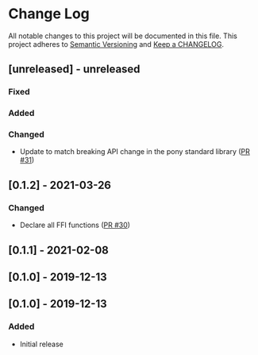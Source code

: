 # Change Log

All notable changes to this project will be documented in this file. This project adheres to [Semantic Versioning](http://semver.org/) and [Keep a CHANGELOG](http://keepachangelog.com/).

## [unreleased] - unreleased

### Fixed


### Added


### Changed

- Update to match breaking API change in the pony standard library ([PR #31](https://github.com/ponylang/appdirs/pull/31))

## [0.1.2] - 2021-03-26

### Changed

- Declare all FFI functions ([PR #30](https://github.com/ponylang/appdirs/pull/30))

## [0.1.1] - 2021-02-08

## [0.1.0] - 2019-12-13

## [0.1.0] - 2019-12-13

### Added

- Initial release


